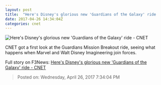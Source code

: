 ```yaml
---
layout: post
title:  "Here's Disney's glorious new 'Guardians of the Galaxy' ride     - CNET"
date: 2017-04-26 14:34:04Z
categories: cnet
---
```


![Here's Disney's glorious new 'Guardians of the Galaxy' ride     - CNET](https://cnet4.cbsistatic.com/img/_wD0MHZecISPe_x-_Bm6u36f81c=/670x503/2017/04/26/9db4aee7-a93d-4114-9e0b-071fe551a50c/guardians-of-the-galaxy-mission-breakout-417wdi9400.jpg)

CNET got a first look at the Guardians Mission Breakout ride, seeing what happens when Marvel and Walt Disney Imagineering join forces.


Full story on F3News: [Here's Disney's glorious new 'Guardians of the Galaxy' ride     - CNET](http://www.f3nws.com/n/t32RMB)

> Posted on: Wednesday, April 26, 2017 7:34:04 PM
